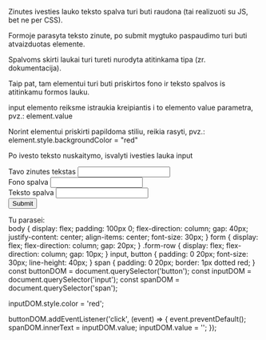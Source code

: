 Zinutes ivesties lauko teksto spalva turi buti raudona (tai realizuoti su JS, bet ne per CSS).

Formoje parasyta teksto zinute, po submit mygtuko paspaudimo turi buti atvaizduotas <span> elemente.

Spalvoms skirti laukai turi tureti nurodyta atitinkama tipa (zr. dokumentacija).

Taip pat, tam <span> elementui turi buti priskirtos fono ir teksto spalvos is atitinkamu formos lauku.

input elemento reiksme istraukia kreipiantis i to elemento value parametra, pvz.: element.value

Norint elementui priskirti papildoma stiliu, reikia rasyti, pvz.: element.style.backgroundColor = "red"

Po ivesto teksto nuskaitymo, isvalyti ivesties lauka input

<form>
  <div class="form-row">
    <label for="message">Tavo zinutes tekstas</label>
    <input id="message" type="text" />
  </div>
  <div class="form-row">
    <label for="bg-color">Fono spalva</label>
    <input id="bg-color" type="text" />
  </div>
  <div class="form-row">
    <label for="text-color">Teksto spalva</label>
    <input id="text-color" type="text" />
  </div>
  <button type="submit">Submit</button>
</form>
<div>Tu parasei: <span></span></div>
body {
  display: flex;
  padding: 100px 0;
  flex-direction: column;
  gap: 40px;
  justify-content: center;
  align-items: center;
  font-size: 30px;
}
form {
  display: flex;
  flex-direction: column;
  gap: 20px;
}
.form-row {
  display: flex;
  flex-direction: column;
  gap: 10px;
}
input,
button {
  padding: 0 20px;
  font-size: 30px;
  line-height: 40px;
}
span {
  padding: 0 20px;
  border: 1px dotted red;
}
const buttonDOM = document.querySelector('button');
const inputDOM = document.querySelector('input');
const spanDOM = document.querySelector('span');

inputDOM.style.color = 'red';

buttonDOM.addEventListener('click', (event) => {
event.preventDefault();
spanDOM.innerText = inputDOM.value;
inputDOM.value = '';
});
